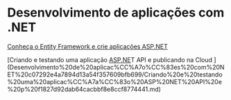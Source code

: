 # Desenvolvimento de aplicações com .NET

[Conheça o Entity Framework e crie aplicações ASP.NET](Desenvolvimento%20de%20aplicac%CC%A7o%CC%83es%20com%20NET%20c07292e4a7894d13a54f357609bfb699/Conhec%CC%A7a%20o%20Entity%20Framework%20e%20crie%20aplicac%CC%A7o%CC%83es%20AS%2033ecc5b2e8f549a6b44e1a15655b6209.md)

[Criando e testando uma aplicação [ASP.NE](http://ASP.NET)T API e publicando na Cloud      ](Desenvolvimento%20de%20aplicac%CC%A7o%CC%83es%20com%20NET%20c07292e4a7894d13a54f357609bfb699/Criando%20e%20testando%20uma%20aplicac%CC%A7a%CC%83o%20ASP%20NET%20API%20e%20p%20f1827d92dab64cacbbf8e8ccf8774441.md)